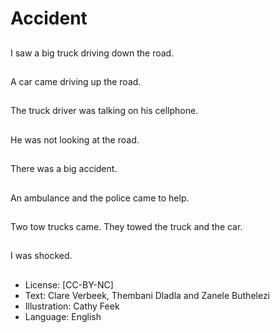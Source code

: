 # Accident

##
I saw a big truck driving
down the road.

##
A car came driving up
the road.

##
The truck driver was
talking on his
cellphone.

##
He was not looking at
the road.

##
There was a big
accident.

##
An ambulance and the
police came to help.

##
Two tow trucks came.
They towed the truck
and the car.

##
I was shocked.

##
* License: [CC-BY-NC]
* Text: Clare Verbeek, Thembani Dladla and Zanele Buthelezi
* Illustration: Cathy Feek
* Language: English
